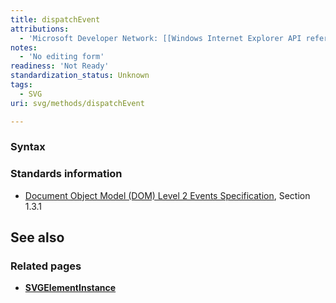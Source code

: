 ```yaml
---
title: dispatchEvent
attributions:
  - 'Microsoft Developer Network: [[Windows Internet Explorer API reference](http://msdn.microsoft.com/en-us/library/ie/hh828809%28v=vs.85%29.aspx) Article]'
notes:
  - 'No editing form'
readiness: 'Not Ready'
standardization_status: Unknown
tags:
  - SVG
uri: svg/methods/dispatchEvent

---
```

### Syntax

### Standards information

-   [Document Object Model (DOM) Level 2 Events Specification](http://go.microsoft.com/fwlink/p/?linkid=203739), Section 1.3.1

## See also

### Related pages

-   [**SVGElementInstance**](/svg/objects/SVGElementInstance)
